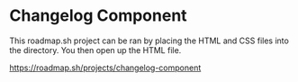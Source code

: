 
# Changelog Component

This roadmap.sh project can be ran by  placing the HTML and CSS files into the directory. You then open up the HTML file.

https://roadmap.sh/projects/changelog-component
